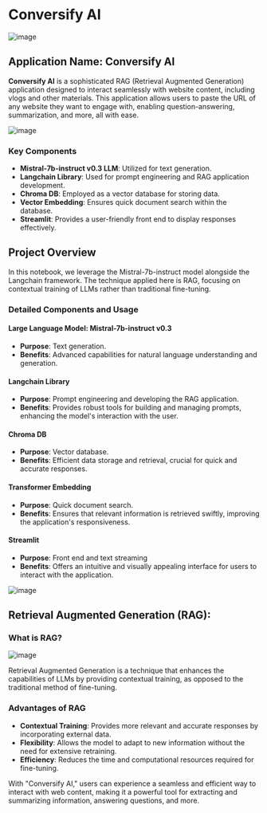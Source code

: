 # Conversify AI

![image](https://github.com/user-attachments/assets/92b27a1b-207d-4f8b-a7d0-f96765e89742)


## Application Name: Conversify AI

**Conversify AI** is a sophisticated RAG (Retrieval Augmented Generation) application designed to interact seamlessly with website content, including vlogs and other materials. This application allows users to paste the URL of any website they want to engage with, enabling question-answering, summarization, and more, all with ease. 

![image](https://miro.medium.com/v2/resize:fit:2000/1*-0ROJw3TW0-06m7QckWlPQ.png)


### Key Components

- **Mistral-7b-instruct v0.3 LLM**: Utilized for text generation.
- **Langchain Library**: Used for prompt engineering and RAG application development.
- **Chroma DB**: Employed as a vector database for storing data.
- **Vector Embedding**: Ensures quick document search within the database.
- **Streamlit**: Provides a user-friendly front end to display responses effectively.

## Project Overview

In this notebook, we leverage the Mistral-7b-instruct model alongside the Langchain framework. The technique applied here is RAG, focusing on contextual training of LLMs rather than traditional fine-tuning.

### Detailed Components and Usage

#### Large Language Model: Mistral-7b-instruct v0.3
- **Purpose**: Text generation.
- **Benefits**: Advanced capabilities for natural language understanding and generation.

#### Langchain Library
- **Purpose**: Prompt engineering and developing the RAG application.
- **Benefits**: Provides robust tools for building and managing prompts, enhancing the model's interaction with the user.

#### Chroma DB
- **Purpose**: Vector database.
- **Benefits**: Efficient data storage and retrieval, crucial for quick and accurate responses.

#### Transformer Embedding
- **Purpose**: Quick document search.
- **Benefits**: Ensures that relevant information is retrieved swiftly, improving the application's responsiveness.

#### Streamlit
- **Purpose**: Front end and text streaming
- **Benefits**: Offers an intuitive and visually appealing interface for users to interact with the application.
  
![image](https://github.com/user-attachments/assets/b6abcc74-5614-4296-ad7f-f83ed9cafa8e)


## Retrieval Augmented Generation (RAG):

### What is RAG?

![image](https://media.licdn.com/dms/image/D5612AQGnuid-nR0Oyg/article-cover_image-shrink_600_2000/0/1700412265265?e=1727308800&v=beta&t=9dpO2cDBu4xlPcYdzSor2B5qIo-pAHdOa3EFexRHyfg)

Retrieval Augmented Generation is a technique that enhances the capabilities of LLMs by providing contextual training, as opposed to the traditional method of fine-tuning. 

### Advantages of RAG
- **Contextual Training**: Provides more relevant and accurate responses by incorporating external data.
- **Flexibility**: Allows the model to adapt to new information without the need for extensive retraining.
- **Efficiency**: Reduces the time and computational resources required for fine-tuning.

With "Conversify AI," users can experience a seamless and efficient way to interact with web content, making it a powerful tool for extracting and summarizing information, answering questions, and more.
